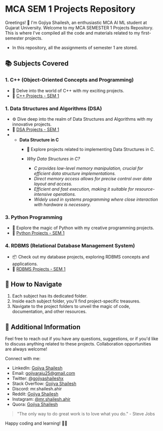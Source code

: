 # MCA SEM 1 Projects Repository

Greetings! 👋 I'm Gojiya Shailesh, an enthusiastic MCA AI ML student at Gujarat University. Welcome to my MCA SEMESTER 1 Projects Repository. This is where I've compiled all the code and materials related to my first-semester projects.

- In this repository, all the assignments of semester 1 are stored.

## 📚 Subjects Covered

### 1. C++ (Object-Oriented Concepts and Programming)
- 🚀 Delve into the world of C++ with my exciting projects.
- 📁 [C++ Projects - SEM 1](C++)

### 1. Data Structures and Algorithms (DSA)
- ⚙️ Dive deep into the realm of Data Structures and Algorithms with my innovative projects.
- 📁 [DSA Projects - SEM 1](DSA)
- 
  - **Data Structure in C**
    - 🚀 Explore projects related to implementing Data Structures in C.
      
    - *Why Data Structures in C?*
      - *C provides low-level memory manipulation, crucial for efficient data structure implementations.*
      - *Direct memory access allows for precise control over data layout and access.*
      - *Efficient and fast execution, making it suitable for resource-intensive operations.*
      - *Widely used in systems programming where close interaction with hardware is necessary.*

### 3. Python Programming
- 🐍 Explore the magic of Python with my creative programming projects.
- 📁 [Python Projects - SEM 1](Python)

### 4. RDBMS (Relational Database Management System)
- 📦 Check out my database projects, exploring RDBMS concepts and applications.
- 📁 [RDBMS Projects - SEM 1](./RDBMS/)

## 🚀 How to Navigate

1. Each subject has its dedicated folder.
2. Inside each subject folder, you'll find project-specific treasures.
3. Navigate to the project folders to unveil the magic of code, documentation, and other resources.

## 🌟 Additional Information

Feel free to reach out if you have any questions, suggestions, or if you'd like to discuss anything related to these projects. Collaboration opportunities are always welcome!

Connect with me:
- LinkedIn: [Gojiya Shailesh](https://www.linkedin.com/in/gojiyashailesh/)
- Email: [gojiyaraju25@gmail.com](mailto:gojiyaraju25@gmail.com)
- Twitter: [@gojiyashaileshx](https://twitter.com/gojiyashaileshX)
- Stack Overflow: [Gojiya Shailesh](https://stackoverflow.com/users/22497592/gojiya-shailesh?tab=profile)
- Discord: mr.shailesh.ahir
- Reddit: [Gojiya Shailesh](https://www.reddit.com/user/mr_shailesh_ahir/)
- Instagram: [@mr.shailesh.ahir](https://www.instagram.com/mr.shailesh.ahir/)
- Quora: [Gojiya Shailesh](https://quora.com/profile/Gojiya-Shailesh-2)


> "The only way to do great work is to love what you do." - Steve Jobs

Happy coding and learning! 🚀✨
